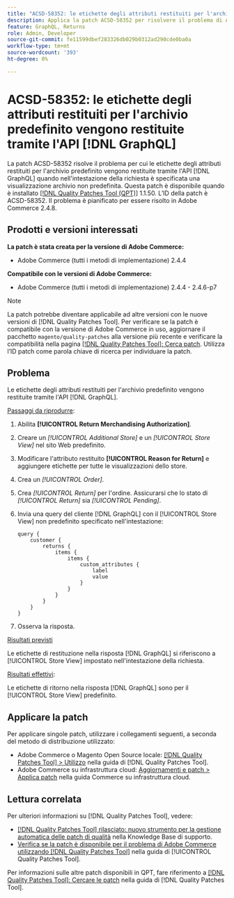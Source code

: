 ```yaml
---
title: "ACSD-58352: le etichette degli attributi restituiti per l'archivio predefinito vengono restituite tramite [!DNL GraphQL] API"
description: Applica la patch ACSD-58352 per risolvere il problema di Adobe Commerce per cui le etichette degli attributi restituiti per l'archivio predefinito vengono restituite tramite API [!DNL GraphQL] quando nell'intestazione della richiesta è specificata una visualizzazione archivio non predefinita.
feature: GraphQL, Returns
role: Admin, Developer
source-git-commit: fe11599dbef283326db029b0312ad290cde0ba0a
workflow-type: tm+mt
source-wordcount: '393'
ht-degree: 0%

---
```



# ACSD-58352: le etichette degli attributi restituiti per l&#39;archivio predefinito vengono restituite tramite l&#39;API [!DNL GraphQL]

La patch ACSD-58352 risolve il problema per cui le etichette degli attributi restituiti per l&#39;archivio predefinito vengono restituite tramite l&#39;API [!DNL GraphQL] quando nell&#39;intestazione della richiesta è specificata una visualizzazione archivio non predefinita. Questa patch è disponibile quando è installato [[!DNL Quality Patches Tool (QPT)]](https://experienceleague.adobe.com/en/docs/commerce-knowledge-base/kb/announcements/commerce-announcements/magento-quality-patches-released-new-tool-to-self-serve-quality-patches) 1.1.50. L’ID della patch è ACSD-58352. Il problema è pianificato per essere risolto in Adobe Commerce 2.4.8.

## Prodotti e versioni interessati

**La patch è stata creata per la versione di Adobe Commerce:**

* Adobe Commerce (tutti i metodi di implementazione) 2.4.4

**Compatibile con le versioni di Adobe Commerce:**

* Adobe Commerce (tutti i metodi di implementazione) 2.4.4 - 2.4.6-p7

>[!NOTE]
>
>La patch potrebbe diventare applicabile ad altre versioni con le nuove versioni di [!DNL Quality Patches Tool]. Per verificare se la patch è compatibile con la versione di Adobe Commerce in uso, aggiornare il pacchetto `magento/quality-patches` alla versione più recente e verificare la compatibilità nella pagina [[!DNL Quality Patches Tool]: Cerca patch](https://experienceleague.adobe.com/tools/commerce-quality-patches/index.html). Utilizza l’ID patch come parola chiave di ricerca per individuare la patch.

## Problema

Le etichette degli attributi restituiti per l&#39;archivio predefinito vengono restituite tramite l&#39;API [!DNL GraphQL].

<u>Passaggi da riprodurre</u>:

1. Abilita **[!UICONTROL Return Merchandising Authorization]**.
1. Creare un *[!UICONTROL Additional Store]* e un *[!UICONTROL Store View]* nel sito Web predefinito.
1. Modificare l&#39;attributo restituito **[!UICONTROL Reason for Return]** e aggiungere etichette per tutte le visualizzazioni dello store.
1. Crea un *[!UICONTROL Order]*.
1. Crea *[!UICONTROL Return]* per l&#39;ordine. Assicurarsi che lo stato di *[!UICONTROL Return]* sia *[!UICONTROL Pending]*.
1. Invia una query del cliente [!DNL GraphQL] con il [!UICONTROL Store View] non predefinito specificato nell&#39;intestazione:

   ```
   query {
       customer {
           returns {
               items {
                   items {
                       custom_attributes {
                           label
                           value
                       }
                   }
               }
           }
       }
   }
   ```

1. Osserva la risposta.

<u>Risultati previsti</u>

Le etichette di restituzione nella risposta [!DNL GraphQL] si riferiscono a [!UICONTROL Store View] impostato nell&#39;intestazione della richiesta.

<u>Risultati effettivi</u>:

Le etichette di ritorno nella risposta [!DNL GraphQL] sono per il [!UICONTROL Store View] predefinito.

## Applicare la patch

Per applicare singole patch, utilizzare i collegamenti seguenti, a seconda del metodo di distribuzione utilizzato:

* Adobe Commerce o Magento Open Source locale: [[!DNL Quality Patches Tool] > Utilizzo](/help/tools/quality-patches-tool/usage.md) nella guida di [!DNL Quality Patches Tool].
* Adobe Commerce su infrastruttura cloud: [Aggiornamenti e patch > Applica patch](https://experienceleague.adobe.com/docs/commerce-cloud-service/user-guide/develop/upgrade/apply-patches.html) nella guida Commerce su infrastruttura cloud.

## Lettura correlata

Per ulteriori informazioni su [!DNL Quality Patches Tool], vedere:

* [[!DNL Quality Patches Tool] rilasciato: nuovo strumento per la gestione automatica delle patch di qualità](https://experienceleague.adobe.com/en/docs/commerce-knowledge-base/kb/announcements/commerce-announcements/magento-quality-patches-released-new-tool-to-self-serve-quality-patches) nella Knowledge Base di supporto.
* [Verifica se la patch è disponibile per il problema di Adobe Commerce utilizzando  [!DNL Quality Patches Tool]](/help/tools/quality-patches-tool/patches-available-in-qpt/check-patch-for-magento-issue-with-magento-quality-patches.md) nella guida di [!UICONTROL Quality Patches Tool].


Per informazioni sulle altre patch disponibili in QPT, fare riferimento a [[!DNL Quality Patches Tool]: Cercare le patch](https://experienceleague.adobe.com/tools/commerce-quality-patches/index.html) nella guida di [!DNL Quality Patches Tool].

